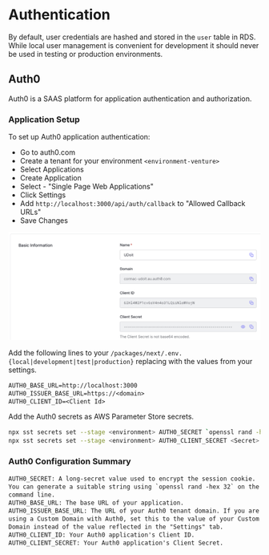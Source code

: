 # Authentication

By default, user credentials are hashed and stored in the `user` table in RDS. While local user management is convenient for development it should never be used in testing or production environments.

## Auth0

Auth0 is a SAAS platform for application authentication and authorization.

### Application Setup

To set up Auth0 application authentication:

* Go to auth0.com
* Create a tenant for your environment `<environment-venture>`
* Select Applications
* Create Application
* Select - "Single Page Web Applications"
* Click Settings
* Add `http://localhost:3000/api/auth/callback` to "Allowed Callback URLs"
* Save Changes

![auth1-app-settings](./auth0-app-settings.png)

Add the following lines to your `/packages/next/.env.{local|development|test|production}` replacing with the values from your settings.

```vim
AUTH0_BASE_URL=http://localhost:3000
AUTH0_ISSUER_BASE_URL=https://<domain>
AUTH0_CLIENT_ID=<Client Id>
```

Add the Auth0 secrets as AWS Parameter Store secrets.

```bash
npx sst secrets set --stage <environment> AUTH0_SECRET `openssl rand -hex 32`
npx sst secrets set --stage <environment> AUTH0_CLIENT_SECRET <Secret>
```

### Auth0 Configuration Summary

```text
AUTH0_SECRET: A long-secret value used to encrypt the session cookie. You can generate a suitable string using `openssl rand -hex 32` on the command line.
AUTH0_BASE_URL: The base URL of your application.
AUTH0_ISSUER_BASE_URL: The URL of your Auth0 tenant domain. If you are using a Custom Domain with Auth0, set this to the value of your Custom Domain instead of the value reflected in the "Settings" tab.
AUTH0_CLIENT_ID: Your Auth0 application's Client ID.
AUTH0_CLIENT_SECRET: Your Auth0 application's Client Secret.
```
